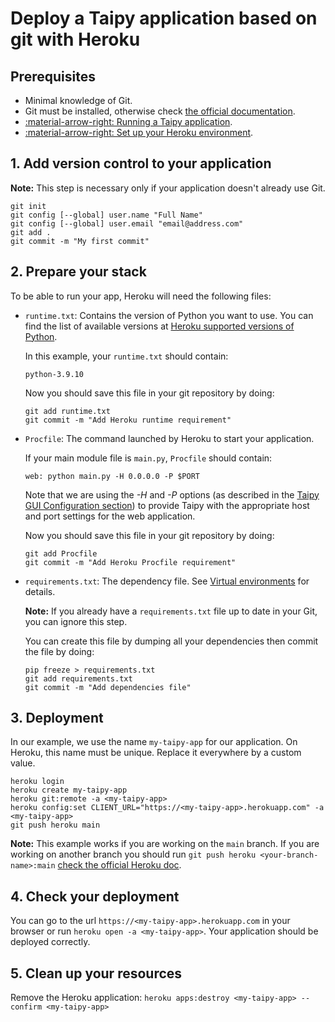 # Deploy a Taipy application based on git with Heroku

## Prerequisites

- Minimal knowledge of Git.
- Git must be installed, otherwise check [the official documentation](https://git-scm.com/downloads).
- [:material-arrow-right: Running a Taipy application](../../run/index.md).
- [:material-arrow-right: Set up your Heroku environment](setup.md).

## 1. Add version control to your application

**Note:** This step is necessary only if your application doesn't already use Git.

```
git init
git config [--global] user.name "Full Name"
git config [--global] user.email "email@address.com"
git add .
git commit -m "My first commit"
```

## 2. Prepare your stack

To be able to run your app, Heroku will need the following files:

- `runtime.txt`: Contains the version of Python you want to use. You can find the list of available versions at
  [Heroku supported versions of Python](https://devcenter.heroku.com/articles/python-support#supported-runtimes).

    In this example, your `runtime.txt` should contain:
    ```
    python-3.9.10
    ```

    Now you should save this file in your git repository by doing:
    ```
    git add runtime.txt
    git commit -m "Add Heroku runtime requirement"
    ```

- `Procfile`: The command launched by Heroku to start your application.

    If your main module file is `main.py`, `Procfile` should contain:
    ```
    web: python main.py -H 0.0.0.0 -P $PORT
    ```
    Note that we are using the *-H* and *-P* options (as described in the
    [Taipy GUI Configuration section](../../../userman/configuration/gui-config.md#configuring-the-gui-instance))
    to provide Taipy with the appropriate host and port settings for the web
    application.

    Now you should save this file in your git repository by doing:
    ```
    git add Procfile
    git commit -m "Add Heroku Procfile requirement"
    ```

- `requirements.txt`: The dependency file. See [Virtual environments](https://docs.python.org/3/tutorial/venv.html)
  for details.

    **Note:** If you already have a `requirements.txt` file up to date in your Git, you can ignore this step.

    You can create this file by dumping all your dependencies then commit the file by doing:
    ```
    pip freeze > requirements.txt
    git add requirements.txt
    git commit -m "Add dependencies file"
    ```

## 3. Deployment

In our example, we use the name `my-taipy-app` for our application. On Heroku, this name must be unique. Replace it
everywhere by a custom value.

```
heroku login
heroku create my-taipy-app
heroku git:remote -a <my-taipy-app>
heroku config:set CLIENT_URL="https://<my-taipy-app>.herokuapp.com" -a <my-taipy-app>
git push heroku main
```

**Note:** This example works if you are working on the `main` branch. If you are working on another branch
you should run `git push heroku <your-branch-name>:main`
[check the official Heroku doc](https://devcenter.heroku.com/articles/git#deploying-from-a-branch-besides-main).

## 4. Check your deployment

You can go to the url `https://<my-taipy-app>.herokuapp.com` in your browser or run `heroku open -a <my-taipy-app>`.
Your application should be deployed correctly.

## 5. Clean up your resources

Remove the Heroku application: `heroku apps:destroy <my-taipy-app> --confirm <my-taipy-app>`
